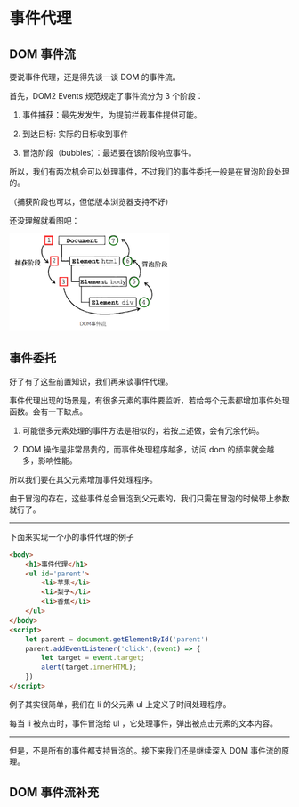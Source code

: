 # 事件代理

## DOM 事件流    

要说事件代理，还是得先谈一谈 DOM 的事件流。    

首先，DOM2 Events 规范规定了事件流分为 3 个阶段：    

1. 事件捕获：最先发发生，为提前拦截事件提供可能。    

2. 到达目标: 实际的目标收到事件    

3. 冒泡阶段（bubbles）：最迟要在该阶段响应事件。    

所以，我们有两次机会可以处理事件，不过我们的事件委托一般是在冒泡阶段处理的。    

（捕获阶段也可以，但低版本浏览器支持不好）        

还没理解就看图吧：    

![](./assets/domevent.png)    

## 事件委托

好了有了这些前置知识，我们再来谈事件代理。    

事件代理出现的场景是，有很多元素的事件要监听，若给每个元素都增加事件处理函数。会有一下缺点。    

1. 可能很多元素处理的事件方法是相似的，若按上述做，会有冗余代码。    

2. DOM 操作是非常昂贵的，而事件处理程序越多，访问 dom 的频率就会越多，影响性能。    

所以我们要在其父元素增加事件处理程序。     

由于冒泡的存在，这些事件总会冒泡到父元素的，我们只需在冒泡的时候带上参数就行了。    

---

下面来实现一个小的事件代理的例子    

```html
<body>
    <h1>事件代理</h1>
    <ul id='parent'>
        <li>苹果</li>
        <li>梨子</li>
        <li>香蕉</li>
    </ul>
</body>
<script>
    let parent = document.getElementById('parent')
    parent.addEventListener('click',(event) => {
        let target = event.target;
        alert(target.innerHTML);
    })
</script>
```

例子其实很简单，我们在 li 的父元素 ul 上定义了时间处理程序。    

每当 li 被点击时，事件冒泡给 ul ，它处理事件，弹出被点击元素的文本内容。    

---

但是，不是所有的事件都支持冒泡的。接下来我们还是继续深入 DOM 事件流的原理。    

## DOM 事件流补充









